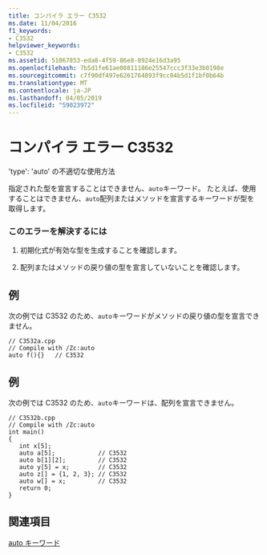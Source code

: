 ```yaml
---
title: コンパイラ エラー C3532
ms.date: 11/04/2016
f1_keywords:
- C3532
helpviewer_keywords:
- C3532
ms.assetid: 51067853-eda8-4f59-86e8-8924e16d3a95
ms.openlocfilehash: 7b5d1fe61ae08811186e25547ccc3f33e3b0198e
ms.sourcegitcommit: c7f90df497e6261764893f9cc04b5d1f1bf0b64b
ms.translationtype: MT
ms.contentlocale: ja-JP
ms.lasthandoff: 04/05/2019
ms.locfileid: "59023972"
---
```

# <a name="compiler-error-c3532"></a>コンパイラ エラー C3532

'type': 'auto' の不適切な使用方法

指定された型を宣言することはできません、`auto`キーワード。 たとえば、使用することはできません、`auto`配列またはメソッドを宣言するキーワードが型を取得します。

### <a name="to-correct-this-error"></a>このエラーを解決するには

1. 初期化式が有効な型を生成することを確認します。

1. 配列またはメソッドの戻り値の型を宣言していないことを確認します。

## <a name="example"></a>例

次の例では C3532 のため、`auto`キーワードがメソッドの戻り値の型を宣言できません。

```
// C3532a.cpp
// Compile with /Zc:auto
auto f(){}   // C3532
```

## <a name="example"></a>例

次の例では C3532 のため、`auto`キーワードは、配列を宣言できません。

```
// C3532b.cpp
// Compile with /Zc:auto
int main()
{
   int x[5];
   auto a[5];            // C3532
   auto b[1][2];         // C3532
   auto y[5] = x;        // C3532
   auto z[] = {1, 2, 3}; // C3532
   auto w[] = x;         // C3532
   return 0;
}
```

## <a name="see-also"></a>関連項目

[auto キーワード](../../cpp/auto-keyword.md)